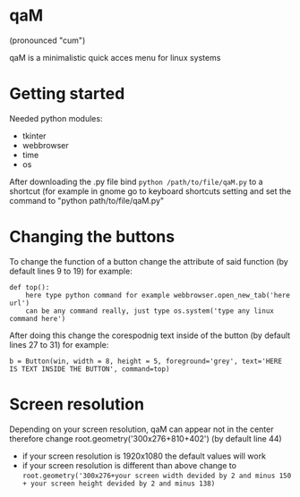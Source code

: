 # qaM
(pronounced "cum")

qaM is a minimalistic quick acces menu for linux systems

# Getting started
Needed python modules:
+ tkinter
+ webbrowser
+ time
+ os

After downloading the .py file bind ```python /path/to/file/qaM.py``` to a shortcut (for example in gnome go to keyboard shortcuts setting and set the command to "python path/to/file/qaM.py"

# Changing the buttons
To change the function of a button change the attribute of said function (by default lines 9 to 19)
for example:
```
def top():
    here type python command for example webbrowser.open_new_tab('here url')
    can be any command really, just type os.system('type any linux command here')
```
After doing this change the corespodnig text inside of the button (by default lines 27 to 31) for example:
```
b = Button(win, width = 8, height = 5, foreground='grey', text='HERE IS TEXT INSIDE THE BUTTON', command=top)
```

# Screen resolution
Depending on your screen resolution, qaM can appear not in  the center therefore change root.geometry('300x276+810+402') (by default line 44)
+ if your screen resolution is 1920x1080 the default values will work
+ if your screen resolution is different than above change to ```root.geometry('300x276+your screen width devided by 2 and minus 150 + your screen height devided by 2 and minus 138)```
